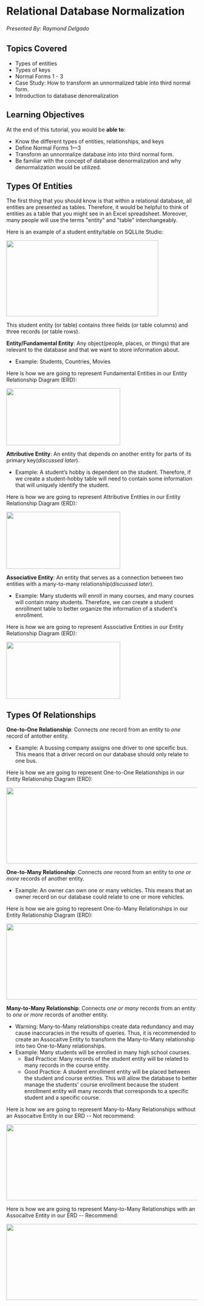 # Relational Database Normalization
###### Presented By: Raymond Delgado

## Topics Covered
- Types of entities
- Types of keys
- Normal Forms 1 - 3
- Case Study: How to transform an unnormalized table into third normal form.
- Introduction to database denormalization

## Learning Objectives
At the end of this tutorial, you would be **able to**:
- Know the different types of entities, relationships, and keys
- Define Normal Forms 1—3
- Transform an unnormalize database into into third normal form.
- Be familiar with the concept of database denormalization and why denormalization would be utilized.

## Types Of Entities
The first thing that you should know is that within a relational database, all entities are presented as tables.  Therefore, it would be helpful to think of entities as a table that you might see in an Excel spreadsheet. Moreover, many people will use the terms "entity" and "table" interchangeably.

Here is an example of a student entity/table on SQLLite Studio:

<img src = "https://user-images.githubusercontent.com/76761559/192178228-620680a0-9373-48ad-8f27-3fbe62d00a5a.PNG" width="400" height="200">

This student entity (or table) contains three fields (or table columns) and  three records (or table rows).

**Entity/Fundamental Entity**: Any object(people, places,  or things) that are relevant to the database and that we want to store information about.
- Example: Students, Countries, Movies

Here is how we are going to represent Fundamental Entities in our Entity Relationship Diagram (ERD):

<img src = "https://user-images.githubusercontent.com/76761559/192182252-01c02a38-1a85-4ed2-ad37-20f0f3711f8a.png" width="300" height="150">

**Attributive Entity**: An entity that depends on another entity for parts of its primary key(_discussed later_).

- Example: A student’s hobby is dependent on the student. Therefore, if we create a student-hobby table will need to contain some information that will uniquely identify the student.

Here is how we are going to represent Attributive Entities in our Entity Relationship Diagram (ERD):
 
<img src = "https://user-images.githubusercontent.com/76761559/192183609-f1ded00c-0405-4020-8554-ca86a762dad7.png" width="300" height="150">

**Associative Entity**: An entity that serves as a connection between two entities with a many-to-many relationship(_discussed later_).
- Example: Many students will enroll in many courses, and many courses will contain many students. Therefore, we can create a student enrollment table to better organize the information of a student's enrollment.

Here is how we are going to represent Associative Entities in our Entity Relationship Diagram (ERD):

<img src = "https://user-images.githubusercontent.com/76761559/192187251-627f76a6-0a34-4fc3-ae0f-88d45d6f1742.png" width="300" height="150">

## Types Of Relationships
**One-to-One Relationship**: Connects _one_ record from an entity to _one_ record of  antother entity.
- Example: A bussing company assigns one driver to one spceific bus. This means that a driver record on our database should only relate to one bus.

Here is how we are going to represent One-to-One Relationships in our Entity Relationship Diagram (ERD):

<img src = "https://user-images.githubusercontent.com/76761559/192189632-6e29e775-28d7-4b3f-ab3d-c3054c6f27f6.png" width="800" height="200">

**One-to-Many Relationship**: Connects _one_ record from an entity to _one or more_ records of another entity.
- Example: An owner can own one or many vehicles. This means that an owner record on our database could relate to one or more vehicles.

Here is how we are going to represent One-to-Many Relationships in our Entity Relationship Diagram (ERD):

<img src = "https://user-images.githubusercontent.com/76761559/192195525-480f2a0a-8e9f-4ba2-86e7-e06dd3cacd19.png" width="800" height="200">

**Many-to-Many Relationship**: Connects _one or many_ records from an entity to _one or more_ records of another entity.
- Warning: Many-to-Many relationships create data redundancy and may cause inaccuracies in the results of queries. Thus, it is recommended to create an Assocaitve Entity to transform the Many-to-Many relationship into two One-to-Many relationships.
- Example: Many students will be enrolled in many high school courses.
  - Bad Practice: Many records of the student entity will be related to many records in the course entity.
  - Good Practice: A student enrollment entity will be placed between the student and course entities. This will allow the database to better manage the students' course enrollment because the student enrollment entity will many records  that corresponds to a specific student and a specific course.

Here is how we are going to represent Many-to-Many Relationships without an Assocaitve Entity in our ERD -- Not recommend:

<img src = "https://user-images.githubusercontent.com/76761559/192199822-0bf39d9c-96a2-4f37-aa66-5ad1b1e5f82f.png" width="800" height="200">

Here is how we are going to represent Many-to-Many Relationships with an Assocaitve Entity in our ERD -- Recommend:

<img src = "https://user-images.githubusercontent.com/76761559/192200452-a2dccc04-2347-4eff-94e6-ac454a3871e3.png" width="800" height="200">

